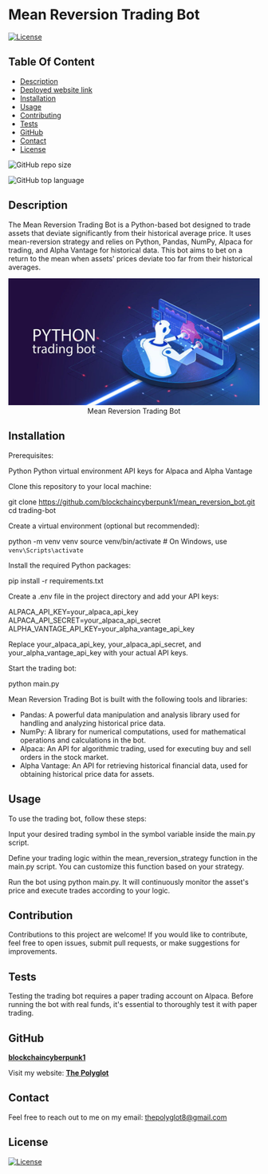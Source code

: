 # Mean Reversion Trading Bot

  [![License](https://img.shields.io/static/v1?label=License&message=MIT&color=blue&?style=plastic&logo=appveyor)](https://opensource.org/license/MIT)



## Table Of Content

- [Description](#description)
- [Deployed website link](#deployedWebsite)
- [Installation](#installation)
- [Usage](#usage)
- [Contributing](#contribution)
- [Tests](#tests)
- [GitHub](#github)
- [Contact](#contact)
- [License](#license)




![GitHub repo size](https://img.shields.io/github/repo-size/blockchaincyberpunk1/mean_reversion_bot?style=plastic)

  ![GitHub top language](https://img.shields.io/github/languages/top/blockchaincyberpunk1/mean_reversion_bot?style=plastic)



## Description

  The Mean Reversion Trading Bot is a Python-based bot designed to trade assets that deviate significantly from their historical average price. It uses mean-reversion strategy and relies on Python, Pandas, NumPy, Alpaca for trading, and Alpha Vantage for historical data. This bot aims to bet on a return to the mean when assets' prices deviate too far from their historical averages.





<p align="center">
  <img alt="Mean Reversion Trading Bot" [Screenshot] src="python-trading-bot.jpg"><br>
Mean Reversion Trading Bot
</p>





## Installation

Prerequisites:

Python
Python virtual environment
API keys for Alpaca and Alpha Vantage

Clone this repository to your local machine:

git clone https://github.com/blockchaincyberpunk1/mean_reversion_bot.git
cd trading-bot

Create a virtual environment (optional but recommended):

python -m venv venv
source venv/bin/activate  # On Windows, use `venv\Scripts\activate`

Install the required Python packages:

pip install -r requirements.txt

Create a .env file in the project directory and add your API keys:

ALPACA_API_KEY=your_alpaca_api_key
ALPACA_API_SECRET=your_alpaca_api_secret
ALPHA_VANTAGE_API_KEY=your_alpha_vantage_api_key

Replace your_alpaca_api_key, your_alpaca_api_secret, and your_alpha_vantage_api_key with your actual API keys.

Start the trading bot:

python main.py




Mean Reversion Trading Bot is built with the following tools and libraries: <ul><li>Pandas: A powerful data manipulation and analysis library used for handling and analyzing historical price data.</li> <li>NumPy: A library for numerical computations, used for mathematical operations and calculations in the bot.</li> <li>Alpaca: An API for algorithmic trading, used for executing buy and sell orders in the stock market.</li> <li>Alpha Vantage: An API for retrieving historical financial data, used for obtaining historical price data for assets.</li></ul>





## Usage
 
To use the trading bot, follow these steps:

Input your desired trading symbol in the symbol variable inside the main.py script.

Define your trading logic within the mean_reversion_strategy function in the main.py script. You can customize this function based on your strategy.

Run the bot using python main.py. It will continuously monitor the asset's price and execute trades according to your logic.





## Contribution
 
Contributions to this project are welcome! If you would like to contribute, feel free to open issues, submit pull requests, or make suggestions for improvements.





## Tests
 
Testing the trading bot requires a paper trading account on Alpaca. Before running the bot with real funds, it's essential to thoroughly test it with paper trading.





## GitHub

<a href="https://github.com/blockchaincyberpunk1"><strong>blockchaincyberpunk1</a></strong>



<p>Visit my website: <strong><a href="http://blockchaincyberpunk1.github.io/thepolyglot">The Polyglot</a></strong></p>





## Contact

Feel free to reach out to me on my email:
thepolyglot8@gmail.com





## License

[![License](https://img.shields.io/static/v1?label=Licence&message=MIT&color=blue)](https://opensource.org/license/MIT)


